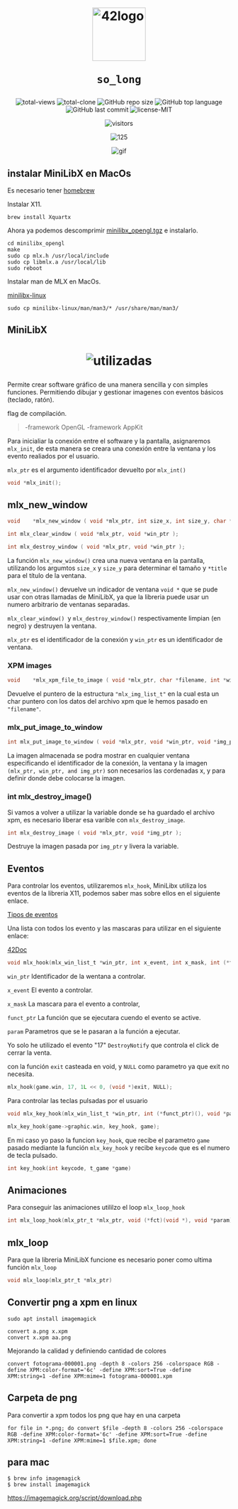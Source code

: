 <h1 align="center">
  <img  width="120" alt="42logo"  src="https://user-images.githubusercontent.com/19689770/129336866-169b0dc7-ea41-47d4-b50a-d466508031af.png">
  
	so_long
</h1>

 <p align="center">
<img alt="total-views" src="https://img.shields.io/badge/views-12-blue">
<img alt="total-clone" src="https://img.shields.io/badge/clone-53-blue">
<img alt="GitHub repo size" src="https://img.shields.io/github/repo-size/nach131/so_long">
<img alt="GitHub top language" src="https://img.shields.io/github/languages/top/nach131/so_long">
<img alt="GitHub last commit" src="https://img.shields.io/github/last-commit/nach131/so_long">
<img alt="license-MIT" src="https://img.shields.io/badge/license-MIT-blue">
</p>

<span align="center">

![visitors](https://visitor-badge.glitch.me/badge?page_id=nach131.so_long&left_color=green&right_color=blue)

![125](https://github.com/nach131/42Barcelona/blob/main/images/125.png)

![gif](https://github.com/nach131/so_long/blob/doble-puntero/gif/so_long.gif)

</span>


## instalar MiniLibX en MacOs

Es necesario tener [homebrew](https://brew.sh/)

Instalar X11.

	brew install Xquartx

Ahora ya podemos descomprimir [minilibx_opengl.tgz](https://github.com/nach131/so_long/blob/main/grafic_lib/minilibx_opengl.tgz) e instalarlo.

	cd minilibx_opengl
	make
	sudo cp mlx.h /usr/local/include
	sudo cp libmlx.a /usr/local/lib
	sudo reboot

Instalar man de MLX en MacOs.

[minilibx-linux](https://github.com/42Paris/minilibx-linux)

	sudo cp minilibx-linux/man/man3/* /usr/share/man/man3/

## MiniLibX

<h1 align="center">

![utilizadas](https://github.com/nach131/so_long/blob/doble-puntero/utilizadas.png)

</h1>

Permite crear software gráfico de una manera sencilla y con simples funciones. Permitiendo dibujar y gestionar imagenes con eventos básicos (teclado, ratón).

flag de compilación.

> -framework OpenGL -framework AppKit

Para inicialiar la conexión entre el software y la pantalla, asignaremos ```mlx_init```, de esta manera se creara una conexión entre la ventana y los evento realiados por el usuario.

```mlx_ptr``` es el argumento identificador devuelto por ```mlx_int()```

```c
void *mlx_init();
```

## mlx_new_window
```c
void	*mlx_new_window ( void *mlx_ptr, int size_x, int size_y, char *title );

int	mlx_clear_window ( void *mlx_ptr, void *win_ptr );

int	mlx_destroy_window ( void *mlx_ptr, void *win_ptr );
```

La función ```mlx_new_window()``` crea una nueva ventana en la pantalla, utilizando los argumtos ```size_x``` y ```size_y``` para determinar el tamaño y `*title` para el título de la ventana.

```mlx_new_window()``` devuelve un indicador de ventana ```void *``` que se pude usar con otras llamadas de MiniLibX, ya que la libreria puede usar un numero arbitrario de ventanas separadas.

`mlx_clear_window() `y `mlx_destroy_window()` respectivamente limpian (en negro) y destruyen la ventana.

`mlx_ptr` es el identificador de la conexión y `win_ptr` es un identificador de ventana.


<!-- ### mlx_new_image()
```c
void	*mlx_new_image ( void *mlx_ptr, int width, int height );
```
Pone una imagen en la memoria, devolviendo un puntero, para poder procesar la imagen, necesita el tamaño de la imagen y el conector de `mlx_ptr` -->

### XPM images

```c
void	*mlx_xpm_file_to_image ( void *mlx_ptr, char *filename, int *width, int *height );
```

Devuelve el puntero de la estructura `"mlx_img_list_t"` en la cual esta un char puntero con los datos del archivo xpm que le hemos pasado en `"filename"`.


### mlx_put_image_to_window

```c
int	mlx_put_image_to_window ( void *mlx_ptr, void *win_ptr, void *img_ptr, int x, int y );
```
La imagen almacenada se podra mostrar en cualquier ventana especificando el identificador de la conexión, la ventana y la imagen `(mlx_ptr, win_ptr, and img_ptr)` son necesarios las cordenadas x, y para definir donde debe colocarse la imagen.

<!-- ### mlx_get_data_addr()
```c
char	*mlx_get_data_addr ( void *img_ptr, int *bits_per_pixel, int *size_line, int *endian );
```
Devuelve información sobre la imagen para poder ser manipulada, `img_ptr` especifica la imagen a usar.

`bits_per_pixel` se llenara con el número de bits necesarios para representrar un color de pixel.

`size_line` es el número de bytes necesarios para almacenar una línea de la imagen en la memoria, es necesario para poder moverse de una línea a otra en la imagen.

`endian` el color de pixel de la imagen debe almacenarse en little endian (endian == 0) o big endian (endian == 1)

Devuelve una dirección de `char *` que representa el comienzo del área de momoria dende se almacena la imagen.

Apartir de esta dirección, los primeros `bits_per_pixel` representan el color del primer pixel en la primera linea de la imagen.

El segundo grupo de `bits_per_pixel` representan el segundo pixel de la primera línea y asi... -->

### int	mlx_destroy_image()

Si vamos a volver a utilizar la variable donde se ha guardado el archivo xpm, es necesario liberar esa varible con `mlx_destroy_image`.

```c
int	mlx_destroy_image ( void *mlx_ptr, void *img_ptr );
```
Destruye la imagen pasada por `img_ptr` y livera la variable.

## Eventos

Para controlar los eventos, utilizaremos `mlx_hook`, MiniLibx utiliza los eventos de la libreria X11, podemos saber mas sobre ellos en el siguiente enlace.

[Tipos de eventos](https://tronche.com/gui/x/xlib/events/types.html)

Una lista con todos los evento y las mascaras para utilizar en el siguiente enlace:

[42Doc](https://harm-smits.github.io/42docs/libs/minilibx/events.html)


```c
void mlx_hook(mlx_win_list_t *win_ptr, int x_event, int x_mask, int (*funct_ptr)(), void *param)
```

`win_ptr` Identificador de la wentana a controlar.

`x_event` El evento a controlar.

`x_mask` La mascara para el evento a controlar,

`funct_ptr` La función que se ejecutara cuendo el evento se active.

`param` Parametros que se le pasaran a la función a ejecutar.

Yo solo he utilizado el evento "17" `DestroyNotify` que controla el click de cerrar la venta.

con la función `exit` casteada en void, y `NULL` como parametro ya que exit no necesita.

```c
mlx_hook(game.win, 17, 1L << 0, (void *)exit, NULL);
```
Para controlar las teclas pulsadas por el usuario

```c
void mlx_key_hook(mlx_win_list_t *win_ptr, int (*funct_ptr)(), void *param)

mlx_key_hook(game->graphic.win, key_hook, game);
```

En mi caso yo paso la funcion `key_hook`, que recibe el parametro `game` pasado mediante la función `mlx_key_hook` y recibe `keycode` que es el numero de tecla pulsado.

```c
int	key_hook(int keycode, t_game *game)
```

## Animaciones

Para conseguir las animaciones utililzo el loop `mlx_loop_hook`

```c
int mlx_loop_hook(mlx_ptr_t *mlx_ptr, void (*fct)(void *), void *param)
```

## mlx_loop

Para que la libreria MiniLibX funcione es necesario poner como ultima función `mlx_loop`

```c
void mlx_loop(mlx_ptr_t *mlx_ptr)
```

<!-- ### mlx_get_color_value()
```c
unsigned int	mlx_get_color_value ( void *mlx_ptr, int color );
```
Para control el color de píxel, (no lo uso). -->

## Convertir png a xpm en linux

	sudo apt install imagemagick

	convert a.png x.xpm
	convert x.xpm aa.png

Mejorando la calidad y definiendo cantidad de colores

	convert fotograma-000001.png -depth 8 -colors 256 -colorspace RGB -define XPM:color-format='6c' -define XPM:sort=True -define XPM:string=1 -define XPM:mime=1 fotograma-000001.xpm

<!-- 
para toda una carpeta
	 for file in *.png; do convert  $file $file.xpm; done
	 for f in */*.bmp ; do convert $f ${f%bmp}png;
 done -->

## Carpeta de png

Para convertir a xpm todos los png que hay en una carpeta

	for file in *.png; do convert $file -depth 8 -colors 256 -colorspace RGB -define XPM:color-format='6c' -define XPM:sort=True -define XPM:string=1 -define XPM:mime=1 $file.xpm; done

## para mac

	$ brew info imagemagick
	$ brew install imagemagick

https://imagemagick.org/script/download.php
